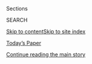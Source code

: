<div id="app">

<div>

<div class="NYTAppHideMasthead css-1r6wvpq e1suatyy0">

<div class="section css-ui9rw0 e1suatyy2">

<div class="css-eph4ug er09x8g0">

<div class="css-6n7j50">

</div>

<span class="css-1dv1kvn">Sections</span>

<div class="css-10488qs">

<span class="css-1dv1kvn">SEARCH</span>

</div>

[Skip to content](#site-content)[Skip to site
index](#site-index)

</div>

<div class="css-10698na e1huz5gh0">

</div>

</div>

<div id="masthead-bar-one" class="section hasLinks css-15hmgas e1csuq9d3">

<div class="css-uqyvli e1csuq9d0">

</div>

<div class="css-1uqjmks e1csuq9d1">

</div>

<div class="css-9e9ivx">

[](https://myaccount.nytimes.com/auth/login?response_type=cookie&client_id=vi)

</div>

<div class="css-1bvtpon e1csuq9d2">

[Today’s Paper](https://www.nytimes.com/section/todayspaper)

</div>

</div>

</div>

</div>

<div data-aria-hidden="false">

<div id="site-content" data-role="main">

<div id="top-wrapper" class="css-15p45cc eaca97t0" type="top">

<div id="top-slug" class="css-19x0jxb eaca97t1" hidden="">

Advertisement

</div>

[Continue reading the main
story](#after-top)

<div class="ad top-wrapper" style="text-align:center;height:100%;display:block;min-height:90px">

<div id="top" class="place-ad" data-position="top" data-size-key="top">

</div>

</div>

<div id="after-top">

</div>

</div>

<div id="byline" class="section css-15h4p1b e9abtgs0">

<div class="css-1j21atc e1svk9qx1">

<div class="css-nfcc9b e1svk9qx3">

<div class="css-cnx41t">

![Portrait of Jill
Cowan](https://static01.nyt.com/images/2018/12/10/multimedia/author-jill-cowan/author-jill-cowan-thumbLarge.png)

</div>

<div class="css-vl9dhg e1svk9qx5">

<div class="css-1nrhkj6 e1svk9qx6">

# Jill Cowan

</div>

## <span></span>

Jill Cowan is
the [Californ](https://www.nytimes.com/column/california-today)[ia
Today](https://www.nytimes.com/column/california-today) correspondent
for The New York Times, where she gets to keep tabs on the most
important things happening in her home state every day.

<span class="css-dd5dyy">More**</span>

</div>

</div>

</div>

<div>

<div id="mid1-wrapper" class="css-1mn4oms eaca97t0" type="rank">

<div id="mid1-slug" class="css-1tag3rd eaca97t1">

Advertisement

</div>

[Continue reading the main
story](#after-mid1)

<div id="mid1" class="ad mid1-wrapper" style="text-align:center;height:100%;display:block">

</div>

<div id="after-mid1">

</div>

</div>

</div>

<div class="css-185go5a e1o5byef0">

<div class="css-15cbhtu">

  - [Latest](#stream-panel)
  - <span class="css-6n7j50">Search</span>
    <div class="control">
    <div class="label-container css-1dv1kvn">
    Search
    </div>
    <div class="css-wm4t3d">
    **<span id="clear-search-input" class="css-1dv1kvn">Clear this text
    input</span>
    </div>
    </div>
    <span class="css-1iovbfw"></span>

<div id="stream-panel" class="section css-8msx5b e1jz0cab1">

<div class="css-13mho3u">

1.  
    
    <div class="css-1cp3ece">
    
    <div class="css-1l4spti">
    
    [](/2020/08/04/us/biden-vp-karen-bass-kamala-harris.html)
    
    <div class="css-79elbk">
    
    ![](https://static01.nyt.com/images/2020/08/04/us/04basscatoday/merlin_175261437_21e95f0b-eb62-45c6-b3a5-cf7c8fdc54e6-thumbWide.jpg?quality=75&auto=webp&disable=upscale)
    
    </div>
    
    ### <span class="css-m70j1g">California Today</span>
    
    ## Could a Californian Be Vice President?
    
    Tuesday: Yes, and here’s what it would mean for the Golden State.
    Also: California’s coronavirus data is slightly encouraging.
    
    <div class="css-1nqbnmb ea5icrr0">
    
    By <span class="css-1n7hynb">Jill
    Cowan</span>
    
    </div>
    
    </div>
    
    <div class="css-1lc2l26 e1xfvim33">
    
    </div>
    
    </div>

2.  
    
    <div class="css-1cp3ece">
    
    <div class="css-1l4spti">
    
    [](/2020/08/03/us/california-coronavirus-modoc-county.html)
    
    <div class="css-79elbk">
    
    ![](https://static01.nyt.com/images/2020/08/03/us/03alturascatoday/03alturascatoday-thumbWide-v2.jpg?quality=75&auto=webp&disable=upscale)
    
    </div>
    
    ## The Last California County Without a Coronavirus Case
    
    Monday: The virus found its way into tiny, remote Modoc County.
    Also: The Apple Fire prompted evacuations, and a successful
    astronaut return.
    
    <div class="css-1nqbnmb ea5icrr0">
    
    By <span class="css-1n7hynb">Thomas Fuller <span>and</span> Jill
    Cowan</span>
    
    </div>
    
    </div>
    
    <div class="css-1lc2l26 e1xfvim33">
    
    </div>
    
    </div>

3.  
    
    <div class="css-1cp3ece">
    
    <div class="css-1l4spti">
    
    [](/2020/07/30/us/coronavirus-california-health-equity.html)
    
    <div class="css-79elbk">
    
    ![](https://static01.nyt.com/images/2020/07/30/us/30viruscatoday/merlin_175086831_5ae224dc-7c42-47bc-918c-1ae250d4157d-thumbWide.jpg?quality=75&auto=webp&disable=upscale)
    
    </div>
    
    ### <span class="css-m70j1g">California Today</span>
    
    ## What More Can California Do to Stop the Coronavirus?
    
    Thursday: A conversation about navigating risk today. Also: Teachers
    push for limits, and Los Angeles basketball is almost back.
    
    <div class="css-1nqbnmb ea5icrr0">
    
    By <span class="css-1n7hynb">Jill
    Cowan</span>
    
    </div>
    
    </div>
    
    <div class="css-1lc2l26 e1xfvim33">
    
    </div>
    
    </div>

4.  
    
    <div class="css-1cp3ece">
    
    <div class="css-1l4spti">
    
    [](/2020/07/29/us/california-coronavirus-demographics.html)
    
    <div class="css-79elbk">
    
    ![](https://static01.nyt.com/images/2020/07/29/us/29testingcaliforniatoday/merlin_174940851_c1f7da5d-b606-42df-af20-75934f341c9d-thumbWide.jpg?quality=75&auto=webp&disable=upscale)
    
    </div>
    
    ### <span class="css-m70j1g">California Today</span>
    
    ## Californians Support Black Lives Matter and Wearing Masks
    
    Wednesday: A recent survey shows Californians are largely aligned,
    but differences of opinion reflect disparities. Also: L.G.B.T.Q.
    coronavirus data; and Emmy nominations.
    
    <div class="css-1nqbnmb ea5icrr0">
    
    By <span class="css-1n7hynb">Jill
    Cowan</span>
    
    </div>
    
    </div>
    
    <div class="css-1lc2l26 e1xfvim33">
    
    </div>
    
    </div>

5.  
    
    <div class="css-1cp3ece">
    
    <div class="css-1l4spti">
    
    [](/2020/07/28/us/newsom-coronavirus-valley.html)
    
    <div class="css-79elbk">
    
    ![](https://static01.nyt.com/images/2020/07/28/us/28mendotacaliforniatoday/merlin_170520240_81ec0891-5091-4859-bace-5fc3a7949a59-thumbWide.jpg?quality=75&auto=webp&disable=upscale)
    
    </div>
    
    ### <span class="css-m70j1g">California Today</span>
    
    ## Helping California’s Hard-Hit Central Valley
    
    Tuesday: An announcement by Gov. Gavin Newsom signaled a shift in
    the state’s fight against Covid-19. Also: Taking stock of protests.
    
    <div class="css-1nqbnmb ea5icrr0">
    
    By <span class="css-1n7hynb">Jill
    Cowan</span>
    
    </div>
    
    </div>
    
    <div class="css-1lc2l26 e1xfvim33">
    
    </div>
    
    </div>

6.  
    
    <div class="css-1cp3ece">
    
    <div class="css-1l4spti">
    
    [](/2020/07/23/us/california-coronavirus-new-york-cases.html)
    
    <div class="css-79elbk">
    
    ![](https://static01.nyt.com/images/2020/07/23/us/23viruscatoday/merlin_174853155_ed09c64d-72da-445f-8da0-8b20137862d8-thumbWide.jpg?quality=75&auto=webp&disable=upscale)
    
    </div>
    
    ### <span class="css-m70j1g">California Today</span>
    
    ## California Reports More Coronavirus Cases Than New York
    
    Thursday: But New York has recorded far more deaths. None of it is
    good.
    
    <div class="css-1nqbnmb ea5icrr0">
    
    By <span class="css-1n7hynb">Jill
    Cowan</span>
    
    </div>
    
    </div>
    
    <div class="css-1lc2l26 e1xfvim33">
    
    </div>
    
    </div>

7.  
    
    <div class="css-1cp3ece">
    
    <div class="css-1l4spti">
    
    [](/2020/07/22/us/coronavirus-ca-warehouse-workers.html)
    
    <div class="css-79elbk">
    
    ![](https://static01.nyt.com/images/2020/07/22/us/22warehousecatoday1/merlin_172539669_360b678b-74f1-4673-a6d6-697d23152d5d-thumbWide.jpg?quality=75&auto=webp&disable=upscale)
    
    </div>
    
    ### <span class="css-m70j1g">California Today</span>
    
    ## Warehouses Are Headed for the Central Valley, Too
    
    Wednesday: The logistics industry has transformed the Inland Empire.
    Its next destination? The Central Valley.
    
    <div class="css-1nqbnmb ea5icrr0">
    
    By <span class="css-1n7hynb">Jill
    Cowan</span>
    
    </div>
    
    </div>
    
    <div class="css-1lc2l26 e1xfvim33">
    
    </div>
    
    </div>

8.  
    
    <div class="css-1cp3ece">
    
    <div class="css-1l4spti">
    
    [](/2020/07/21/us/california-coronavirus-cases.html)
    
    <div class="css-79elbk">
    
    ![](https://static01.nyt.com/images/2020/07/21/us/21barbercatoday/merlin_174617151_afbfe809-77a4-463d-a606-b0d0e162fd5b-thumbWide.jpg?quality=75&auto=webp&disable=upscale)
    
    </div>
    
    ### <span class="css-m70j1g">California Today</span>
    
    ## Haircuts Outside? California Shows Complexity of Reopening
    
    Tuesday: Learning to live with the pandemic continues to be a
    consuming challenge. Also: An effort to destigmatize mental health
    care.
    
    <div class="css-1nqbnmb ea5icrr0">
    
    By <span class="css-1n7hynb">Jill
    Cowan</span>
    
    </div>
    
    </div>
    
    <div class="css-1lc2l26 e1xfvim33">
    
    </div>
    
    </div>

9.  
    
    <div class="css-1cp3ece">
    
    <div class="css-1l4spti">
    
    [](/2020/07/17/us/california-schools-reopening-newsom.html)
    
    <div class="css-79elbk">
    
    ![](https://static01.nyt.com/images/2020/07/17/us/17virus-calschools/17virus-calschools-thumbWide.jpg?quality=75&auto=webp&disable=upscale)
    
    </div>
    
    ## Newsom Order Would Keep Most California Schools Online
    
    Districts in counties with rising caseloads will be required to
    teach remotely until conditions improve.
    
    <div class="css-1nqbnmb ea5icrr0">
    
    By <span class="css-1n7hynb">Jill
    Cowan</span>
    
    </div>
    
    </div>
    
    <div class="css-1lc2l26 e1xfvim33">
    
    </div>
    
    </div>

10. 
    
    <div class="css-1cp3ece">
    
    <div class="css-1l4spti">
    
    [](/2020/07/17/us/ca-coronavirus-covid-testing.html)
    
    <div class="css-79elbk">
    
    ![](https://static01.nyt.com/images/2020/07/17/us/17CALTODAY-testing2/merlin_174594600_560ab1b4-f314-4641-bd75-485f9b36d635-thumbWide.jpg?quality=75&auto=webp&disable=upscale)
    
    </div>
    
    ### <span class="css-m70j1g">California Today</span>
    
    ## Is California Doing Enough Coronavirus Testing?
    
    California is among several states struggling to catch up to the
    recent surge in cases. Also: A call to prospective University of
    California students.
    
    <div class="css-1nqbnmb ea5icrr0">
    
    By <span class="css-1n7hynb">Marie Tae McDermott <span>and</span>
    Jill Cowan</span>
    
    </div>
    
    </div>
    
    <div class="css-1lc2l26 e1xfvim33">
    
    </div>
    
    </div>

<div class="css-13mho3u">

<div class="css-1t62hi8">

<div class="css-1stvaey">

Show
More

<div>

<div style="border:0;clip:rect(0 0 0 0);height:1px;margin:-1px;overflow:hidden;white-space:nowrap;padding:0;width:1px;position:absolute" data-role="log" data-aria-live="assertive">

</div>

<div style="border:0;clip:rect(0 0 0 0);height:1px;margin:-1px;overflow:hidden;white-space:nowrap;padding:0;width:1px;position:absolute" data-role="log" data-aria-live="assertive">

</div>

<div style="border:0;clip:rect(0 0 0 0);height:1px;margin:-1px;overflow:hidden;white-space:nowrap;padding:0;width:1px;position:absolute" data-role="log" data-aria-live="polite">

</div>

<div style="border:0;clip:rect(0 0 0 0);height:1px;margin:-1px;overflow:hidden;white-space:nowrap;padding:0;width:1px;position:absolute" data-role="log" data-aria-live="polite">

</div>

</div>

</div>

</div>

</div>

</div>

<div class="css-g6hk37 supplemental">

<div id="mid2-wrapper" class="css-10wkyv7 eaca97t0" type="lede">

<div id="mid2-slug" class="css-1tag3rd eaca97t1">

Advertisement

</div>

[Continue reading the main
story](#after-mid2)

<div id="mid2" class="ad mid2-wrapper" style="text-align:center;height:100%;display:block;min-height:250px">

</div>

<div id="after-mid2">

</div>

</div>

## Follow Elsewhere

<div class="module-body">

  - [**<span data-aria-hidden="true">jillcowan</span><span class="css-1dv1kvn">twitter
    page for jillcowan</span>](https://twitter.com/jillcowan)

</div>

</div>

</div>

</div>

</div>

</div>

</div>

## Site Index

<div>

</div>

## Site Information Navigation

  - [© <span>2020</span> <span>The New York Times
    Company</span>](https://help.nytimes.com/hc/en-us/articles/115014792127-Copyright-notice)

<!-- end list -->

  - [NYTCo](https://www.nytco.com/)
  - [Contact
    Us](https://help.nytimes.com/hc/en-us/articles/115015385887-Contact-Us)
  - [Work with us](https://www.nytco.com/careers/)
  - [Advertise](https://nytmediakit.com/)
  - [T Brand Studio](http://www.tbrandstudio.com/)
  - [Your Ad
    Choices](https://www.nytimes.com/privacy/cookie-policy#how-do-i-manage-trackers)
  - [Privacy](https://www.nytimes.com/privacy)
  - [Terms of
    Service](https://help.nytimes.com/hc/en-us/articles/115014893428-Terms-of-service)
  - [Terms of
    Sale](https://help.nytimes.com/hc/en-us/articles/115014893968-Terms-of-sale)
  - [Site
    Map](https://spiderbites.nytimes.com)
  - [Help](https://help.nytimes.com/hc/en-us)
  - [Subscriptions](https://www.nytimes.com/subscription?campaignId=37WXW)

</div>

</div>
